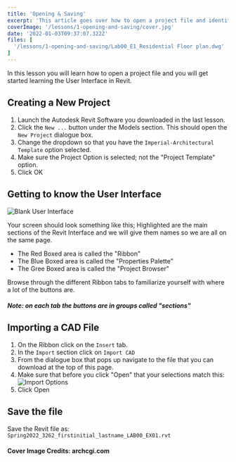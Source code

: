 ```yaml
---
title: 'Opening & Saving'
excerpt: 'This article goes over how to open a project file and identifies the main User Interface components.'
coverImage: '/lessons/1-opening-and-saving/cover.jpg'
date: '2022-01-03T09:37:07.322Z'
files: [
  '/lessons/1-opening-and-saving/Lab00_E1_Residential Floor plan.dwg'
]
---
```


In this lesson you will learn how to open a project file and you will get started learning the User Interface in Revit.

## Creating a New Project

1. Launch the Autodesk Revit Software you downloaded in the last lesson.
2. Click the ``New ...`` button under the Models section. This should open the ``New Project`` dialogue box.
3. Change the dropdown so that you have the ``Imperial-Architectural Template`` option selected.
4. Make sure the Project Option is selected; not the "Project Template" option.
5. Click OK

## Getting to know the User Interface

![Blank User Interface](/lessons/1-opening-and-saving/interface.png)

Your screen should look something like this; Highlighted are the main sections of the Revit Interface and we will give them names so we are all on the same page.

- The Red Boxed area is called the "Ribbon"
- The Blue Boxed area is called the "Properties Palette"
- The Gree Boxed area is called the "Project Browser"

Browse through the different Ribbon tabs to familiarize yourself with where a lot of the buttons are.

##### Note: on each tab the buttons are in groups called "sections"

## Importing a CAD File

1. On the Ribbon click on the ``Insert`` tab.
2. In the ``Import`` section click on ``Import CAD``
3. From the dialogue box that pops up navigate to the file that you can download at the top of this page.
4. Make sure that before you click "Open" that your selections match this:
![Import Options](/lessons/1-opening-and-saving/import-options.png)
5. Click Open

## Save the file

Save the Revit file as: ``Spring2022_3262_firstinitial_lastname_LAB00_EX01.rvt``

#### Cover Image Credits: archcgi.com